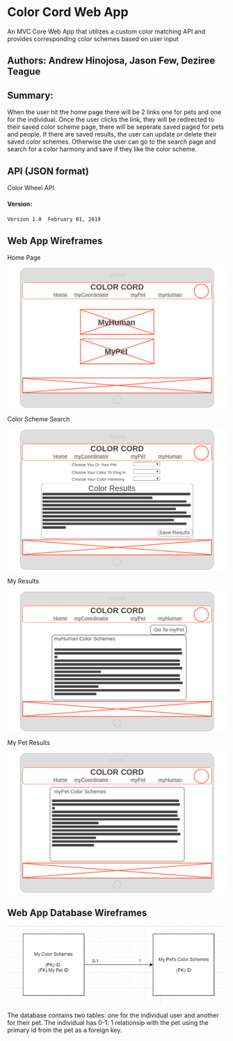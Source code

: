 # Color Cord Web App

An MVC Core Web App that utilizes a custom color matching API and provides corresponding color schemes based on user input

## Authors: Andrew Hinojosa, Jason Few, Deziree Teague

## Summary:

When the user hit the home page there will be 2 links one for pets and one for the individual. Once the user clicks the link, they will be redirected to their saved color scheme page, there will be seperate saved paged for pets and people. If there are saved results, the user can update or delete their saved color schemes. Otherwise the user can go to the search page and search for a color harmony and save if they like the color scheme.

## API (JSON format)
Color Wheel API

#### Version:
```
Version 1.0  February 01, 2019
```

## Web App Wireframes

Home Page

![Home Page](https://github.com/clothing-color-coordinator/Web-App/blob/master/Assets/1-Homepage.png)

Color Scheme Search

![Color Scheme Search](https://github.com/clothing-color-coordinator/Web-App/blob/master/Assets/2-Color-Scheme-Search.png)

My Results

![myHuman Results](https://github.com/clothing-color-coordinator/Web-App/blob/master/Assets/3-myHuman-Results.png)

My Pet Results

![myPet Results](https://github.com/clothing-color-coordinator/Web-App/blob/master/Assets/4-myPet-Results.png)

## Web App Database Wireframes

![colormatchdb](https://github.com/clothing-color-coordinator/Web-App/blob/master/Assets/colormatchdb.JPG)

The database contains two tables: one for the individual user and another for their pet.  The individual has 0-1: 1 relationsip with the pet using the primary id from the pet as a foreign key.
